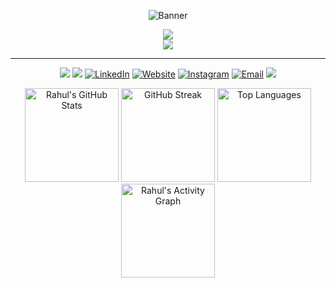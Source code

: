 <p align="center">
  <img src="https://capsule-render.vercel.app/api?type=venom&height=200&color=gradient&text=Rahul%20Deka&stroke=000000&strokeWidth=0&fontColor=FFFFFF&textBg=false&descAlignY=66" alt="Banner"/>
</p>

<p align="center">
  <img src="https://img.shields.io/badge/Turning%20ideas%20into%20code%20and%20code%20into%20impact!-blueviolet?style=for-the-badge" />
  <br>
  <img src="https://img.shields.io/badge/Design.%20Develop.%20Deploy.-orange?style=for-the-badge" />
</p>

---

<!-- Badges -->
<p align="center">
  <img src="https://img.shields.io/badge/IIT%20Madras-Final%20Year%20B.Tech-blue?style=flat-square" />
  <img src="https://img.shields.io/badge/Location-Chennai,%20India-orange?style=flat-square" />
  <a href="https://www.linkedin.com/in/rahul-deka"><img src="https://img.shields.io/badge/LinkedIn-blue?logo=linkedin&logoColor=white" alt="LinkedIn"/></a>
  <a href="https://rahul-deka.dev"><img src="https://img.shields.io/badge/Portfolio-black?logo=vercel&logoColor=white" alt="Website"/></a>
  <a href="https://www.instagram.com/rahuldeka0_0/"><img src="https://img.shields.io/badge/Instagram-E4405F?logo=instagram&logoColor=white" alt="Instagram"/></a>
  <a href="mailto:rahuldeka0.0@gmail.com"><img src="https://img.shields.io/badge/Email-D14836?logo=gmail&logoColor=white" alt="Email"/></a>
  <!-- <img src="https://komarev.com/ghpvc/?username=rahul-deka&style=flat-square&color=blue" alt="Visitor Badge"/> -->
  <a href="https://u8views.com/github/rahul-deka"><img src="https://u8views.com/api/v1/github/profiles/130134763/views/total-count.svg"></a>
  <!-- <a href="https://u8views.com/github/rahul-deka"><img src="https://u8views.com/api/v1/github/profiles/130134763/views/total-count.svg" alt="Profile Views" style="border-radius: 3px;"></a> -->
</p>

<p align="center">
  <img src="https://github-readme-stats.vercel.app/api?username=rahul-deka&show_icons=true&theme=radical" alt="Rahul's GitHub Stats" height="150"/>
  <img src="https://github-readme-streak-stats.herokuapp.com/?user=rahul-deka&theme=radical" alt="GitHub Streak" height="150"/>
  <img src="https://github-readme-stats.vercel.app/api/top-langs/?username=rahul-deka&layout=compact&theme=radical" alt="Top Languages" height="150"/>
  <img src="https://github-readme-activity-graph.vercel.app/graph?username=rahul-deka&theme=rogue" alt="Rahul's Activity Graph" height="150"/>
</p>
